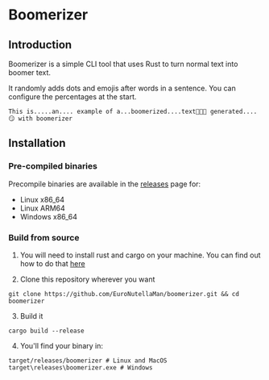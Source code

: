 # Boomerizer

## Introduction
Boomerizer is a simple CLI tool that uses Rust to turn normal text into boomer text.

It randomly adds dots and emojis after words in a sentence. You can configure the percentages at the start.

```
This is.....an.... example of a...boomerized....text🤪🤪🤪 generated....😏 with boomerizer
```

## Installation

### Pre-compiled binaries
Precompile binaries are available in the [releases](https://github.com/EuroNutellaMan/boomerizer/releases) page for:
- Linux x86_64
- Linux ARM64
- Windows x86_64

### Build from source
1. You will need to install rust and cargo on your machine. You can find out how to do that [here](https://doc.rust-lang.org/stable/book/ch01-01-installation.html)

2. Clone this repository wherever you want
```
git clone https://github.com/EuroNutellaMan/boomerizer.git && cd boomerizer
```

3. Build it
```
cargo build --release
```

4. You'll find your binary in:
```
target/releases/boomerizer # Linux and MacOS
target\releases\boomerizer.exe # Windows
